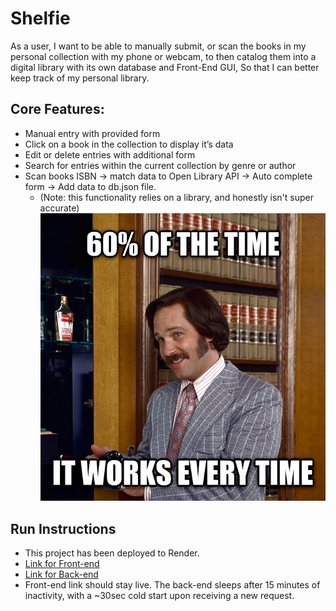 # Shelfie

As a user,
I want to be able to manually submit, or scan the books in my personal collection with my phone or webcam, to then catalog them into a digital library with its own database and Front-End GUI,
So that I can better keep track of my personal library.

## Core Features:

- Manual entry with provided form
- Click on a book in the collection to display it’s data
- Edit or delete entries with additional form
- Search for entries within the current collection by genre or author
- Scan books ISBN -> match data to Open Library API -> Auto complete form -> Add data to db.json file.
  - (Note: this functionality relies on a library, and honestly isn't super accurate)
    ![The scanner brings me pain](./imgs/anchor.jpg)

## Run Instructions

- This project has been deployed to Render.
- [Link for Front-end](https://shelfie-psif.onrender.com/)
- [Link for Back-end](https://shelfie-back-end.onrender.com/books)
- Front-end link should stay live. The back-end sleeps after 15 minutes of inactivity, with a ~30sec cold start upon receiving a new request.
